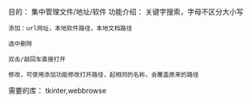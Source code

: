 目的：
    集中管理文件/地址/软件
功能介绍：
    关键字搜索，字母不区分大小写
    
    添加：url网址，本地软件路径，本地文档路径
    
    选中删除
    
    双击/敲回车直接打开
    
    修改，可使用添加功能修改打开路径，起相同的名称，会覆盖原来的路径

需要的库：
     tkinter,webbrowse
     